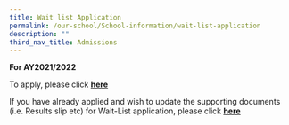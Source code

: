 ```yaml
---
title: Wait list Application
permalink: /our-school/School-information/wait-list-application
description: ""
third_nav_title: Admissions
---
```


**For AY2021/2022**

To apply, please click **[here](https://go.gov.sg/nhps-wl)**

If you have already applied and wish to update the supporting documents (i.e. Results slip etc) for Wait-List application, please click **[here](https://go.gov.sg/nhps-wlupdate)**